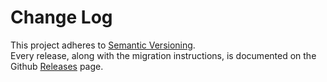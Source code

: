 # Change Log

This project adheres to [Semantic Versioning](http://semver.org/).  
Every release, along with the migration instructions, is documented on the Github [Releases](https://github.com/micro-company/go-mail-crd/releases) page.
